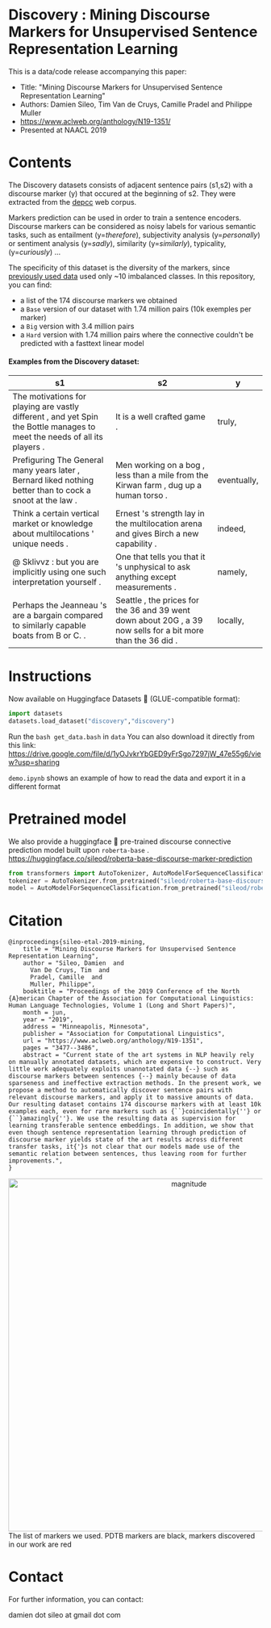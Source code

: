 # Discovery : Mining Discourse Markers for Unsupervised Sentence Representation Learning

This is a data/code release accompanying  this paper:

* Title: "Mining Discourse Markers for Unsupervised Sentence Representation Learning"
* Authors: Damien Sileo, Tim Van de Cruys, Camille Pradel and Philippe Muller
* https://www.aclweb.org/anthology/N19-1351/
* Presented at NAACL 2019


# Contents

The Discovery datasets consists of adjacent sentence pairs (s1,s2) with a discourse marker (y) that occured at the beginning of s2.
They were extracted from the [depcc](https://www.inf.uni-hamburg.de/en/inst/ab/lt/resources/data/depcc.html) web corpus. 

Markers prediction can be used in order to train a sentence encoders. Discourse markers can be considered as noisy labels for various semantic tasks, such as entailment (y=*therefore*), subjectivity analysis (y=*personally*) or sentiment analysis (y=*sadly*), similarity (y=*similarly*), typicality, (y=*curiously*) ... 

The specificity of this dataset is the diversity of the markers, since [previously used data](https://arxiv.org/abs/1710.04334) used only ~10 imbalanced classes.
In this repository, you can find:
* a list of the 174 discourse markers we obtained
* a `Base` version of our dataset with 1.74 million pairs (10k exemples per marker)
* a `Big` version with 3.4 million pairs
* a `Hard` version with 1.74 million pairs where the connective couldn't be predicted with a fasttext linear model


#### Examples from the Discovery dataset:
s1 | s2 | y
---- | ---- | ----
The  motivations  for  playing  are  vastly  different  ,  and  yet  Spin  the  Bottle  manages  to  meet  the  needs  of  all  its  players  . | It  is  a  well  crafted  game  . | truly,
Prefiguring  The  General  many  years  later  ,  Bernard  liked  nothing  better  than  to  cock  a  snoot  at  the  law  . | Men  working  on  a  bog  ,  less  than  a  mile  from  the  Kirwan  farm  ,  dug  up  a  human  torso  . | eventually,
Think  a  certain  vertical  market  or  knowledge  about  multilocations  '  unique  needs  . | Ernest  's  strength  lay  in  the  multilocation  arena  and  gives  Birch  a  new  capability  . | indeed,
@  Sklivvz  :  but  you  are  implicitly  using  one  such  interpretation  yourself  . | One  that  tells  you  that  it  's  unphysical  to  ask  anything  except  measurements  . | namely,
Perhaps  the  Jeanneau  's  are  a  bargain  compared  to  similarly  capable  boats  from  B  or  C.  . | Seattle  ,  the  prices  for  the  36  and  39  went  down  about  20G  ,  a  39  now  sells  for  a  bit  more  than  the  36  did  . | locally,

# Instructions
Now available on Huggingface Datasets 🤗 (GLUE-compatible format): 
```python
import datasets
datasets.load_dataset("discovery","discovery")
```
Run the `bash get_data.bash` in `data`
You can also download it directly from this link: https://drive.google.com/file/d/1yOJvkrYbGED9yFrSgo7297jW_47e55g6/view?usp=sharing

`demo.ipynb` shows an example of how to read the data and export it in a different format

# Pretrained model
We also provide a huggingface 🤗 pre-trained discourse connective prediction model built upon `roberta-base` .
https://huggingface.co/sileod/roberta-base-discourse-marker-prediction

```python
from transformers import AutoTokenizer, AutoModelForSequenceClassification
tokenizer = AutoTokenizer.from_pretrained("sileod/roberta-base-discourse-marker-prediction")
model = AutoModelForSequenceClassification.from_pretrained("sileod/roberta-base-discourse-marker-prediction")
```

# Citation
```
@inproceedings{sileo-etal-2019-mining,
    title = "Mining Discourse Markers for Unsupervised Sentence Representation Learning",
    author = "Sileo, Damien  and
      Van De Cruys, Tim  and
      Pradel, Camille  and
      Muller, Philippe",
    booktitle = "Proceedings of the 2019 Conference of the North {A}merican Chapter of the Association for Computational Linguistics: Human Language Technologies, Volume 1 (Long and Short Papers)",
    month = jun,
    year = "2019",
    address = "Minneapolis, Minnesota",
    publisher = "Association for Computational Linguistics",
    url = "https://www.aclweb.org/anthology/N19-1351",
    pages = "3477--3486",
    abstract = "Current state of the art systems in NLP heavily rely on manually annotated datasets, which are expensive to construct. Very little work adequately exploits unannotated data {--} such as discourse markers between sentences {--} mainly because of data sparseness and ineffective extraction methods. In the present work, we propose a method to automatically discover sentence pairs with relevant discourse markers, and apply it to massive amounts of data. Our resulting dataset contains 174 discourse markers with at least 10k examples each, even for rare markers such as {``}coincidentally{''} or {``}amazingly{''}. We use the resulting data as supervision for learning transferable sentence embeddings. In addition, we show that even though sentence representation learning through prediction of discourse marker yields state of the art results across different transfer tasks, it{'}s not clear that our models made use of the semantic relation between sentences, thus leaving room for further improvements.",
}
```
<div align="center"><img src="https://raw.githubusercontent.com/sileod/Discovery/master/images/discovery_markers.png" alt="magnitude" height="700"></div>
The list of markers we used. PDTB markers are black, markers discovered in our work are red


# Contact
For further information, you can contact:

damien dot sileo at gmail dot com
